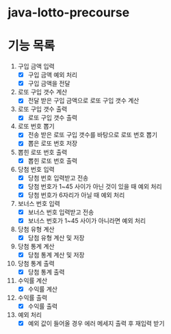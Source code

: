 # java-lotto-precourse


# 기능 목록

1. 구입 금액 입력
    - [x] 구입 금액 예외 처리
    - [x] 구입 금액을 전달 
2. 로또 구입 갯수 계산
    - [x] 전달 받은 구입 금액으로 로또 구입 갯수 계산

3. 로또 구입 갯수 출력
    - [x] 로또 구입 갯수 출력  

4. 로또 번호 뽑기
    - [x] 전송 받은 로또 구입 갯수를 바탕으로 로또 번호 뽑기
    - [x] 뽑은 로또 번호 저장 

5. 뽑힌 로또 번호 출력
    - [x] 뽑힌 로또 번호 출력

6. 당첨 번호 입력
    - [x] 당첨 번호 입력받고 전송 
    - [x] 당첨 번호가 1~45 사이가 아닌 것이 있을 때 예외 처리
    - [x] 당첨 번호가 6자리가 아닐 때 예외 처리

7. 보너스 번호 입력
    - [x] 보너스 번호 입력받고 전송 
    - [x] 보너스 번호가 1~45 사이가 아니라면 예외 처리

8. 당첨 유형 계산
    - [x] 당첨 유형 계산 및 저장 

9. 당첨 통계 계산
    - [x] 당첨 통계 계산 및 저장 

10. 당첨 통계 출력
    - [x] 당첨 통계 출력

11. 수익률 계산
    - [x] 수익률 계산

12. 수익률 출력
    - [x] 수익률 출력 
13. 예외 처리
    - [x] 예외 값이 들어올 경우 에러 메세지 출력 후 재입력 받기 
